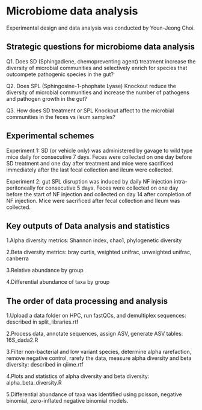 # Microbiome data analysis
  Experimental design and data analysis was conducted by Youn-Jeong Choi.
  
## Strategic questions for microbiome data analysis 
Q1. Does SD (Sphingadiene, chemopreventing agent) treatment increase the diversity of microbial communities and selectively enrich for species that outcompete pathogenic species in the gut? 
     
Q2. Does SPL (Sphingosine-1-phophate Lyase) Knockout reduce the diversity of microbial communities and increase the number of pathogens and pathogen growth in the gut? 
 
Q3. How does SD treatment or SPL Knockout affect to the microbial communities in the feces vs ileum samples? 

## Experimental schemes
Experiment 1: SD (or vehicle only) was administered by gavage to wild type mice daily for consecutive 7 days.  Feces were collected on one day before SD treatment and one day after treatment and mice were sacrificed immediately after the last fecal collection and ileum were collected. 
 
Experiment 2: gut SPL disruption was induced by daily NF injection intra-peritoneally for consecutive 5 days.  Feces were collected on one day before the start of NF injection and collected on day 14 after completion of NF injection.  Mice were sacrificed after fecal collection and Ileum was collected. 

## Key outputs of Data analysis and statistics 
1.Alpha diversity metrics: Shannon index, chao1, phylogenetic diversity

2.Beta diversity metrics: bray curtis, weighted unifrac, unweighted unifrac, canberra 

3.Relative abundance by group

4.Differential abundance of taxa by group

## The order of data processing and analysis
1.Upload a data folder on HPC, run fastQCs, and demultiplex sequences: described in split_libraries.rtf

2.Process data, annotate sequences, assign ASV, generate ASV tables: 16S_dada2.R

3.Filter non-bacterial and low variant species, determine alpha rarefaction, remove negative control, rarefy the data, measure alpha diversity and beta diversity: described in qiime.rtf

4.Plots and statistics of alpha diversity and beta diversity: alpha_beta_diversity.R

5.Differential abundance of taxa was identified using poisson, negative binomial, zero-inflated negative binomial models.
